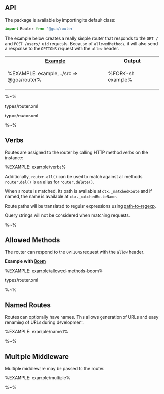 ## API

The package is available by importing its default class:

```js
import Router from '@goa/router'
```

The example below creates a really simple router that responds to the `GET /` and `POST /users/:uid` requests. Because of `allowedMethods`, it will also send a response to the `OPTIONS` request with the `allow` header.

<table>
<tr><th><a href="example/index.js">Example</a></th><th>Output</th></tr>
<!-- block-start -->
<tr><td>

%EXAMPLE: example, ../src => @goa/router%
</td>
<td>

%FORK-sh example%
</td></tr>
</table>

%~%

<typedef narrow slimFunctions name="Router">types/router.xml</typedef>

<typedef details="RouterConfig" name="RouterConfig">types/router.xml</typedef>

%~%

## Verbs

Routes are assigned to the router by calling HTTP method verbs on the instance:

%EXAMPLE: example/verbs%

Additionally, `router.all()` can be used to match against all methods. `router.del()` is an alias for `router.delete()`.

When a route is matched, its path is available at `ctx._matchedRoute` and if named, the name is available at `ctx._matchedRouteName`.

Route paths will be translated to regular expressions using [path-to-regexp](https://github.com/pillarjs/path-to-regexp).

Query strings will not be considered when matching requests.

%~%

## Allowed Methods

The router can respond to the `OPTIONS` request with the `allow` header.

**Example with [Boom](https://github.com/hapijs/boom)**

%EXAMPLE: example/allowed-methods-boom%

<typedef name="AllowedMethodsOptions">types/router.xml</typedef>

%~%

## Named Routes

Routes can optionally have names. This allows generation of URLs and easy renaming of URLs during development.

%EXAMPLE: example/named%

%~%

## Multiple Middleware

Multiple middleware may be passed to the router.

%EXAMPLE: example/multiple%

%~%
